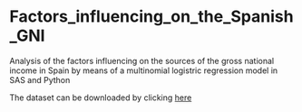 # Factors_influencing_on_the_Spanish_GNI
Analysis of the factors influencing on the sources of the gross national income in Spain by means of a multinomial logistric regression model in SAS and Python

The dataset can be downloaded by clicking [here](https://www.europeansocialsurvey.org/data/download.html?r=9)
